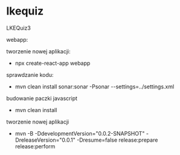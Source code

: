 # lkequiz
LKEQuiz3

webapp:

tworzenie nowej aplikacji:

 - npx create-react-app webapp

sprawdzanie kodu:

- mvn clean install sonar:sonar -Psonar --settings=../settings.xml

budowanie paczki javascript

- mvn clean install

tworzenie nowej aplikacji

- mvn -B -DdevelopmentVersion="0.0.2-SNAPSHOT" -DreleaseVersion="0.0.1" -Dresume=false release:prepare release:perform

